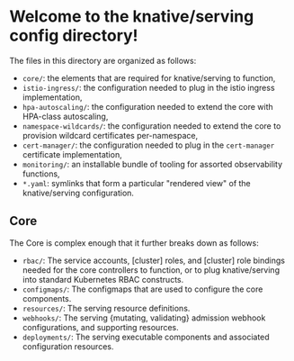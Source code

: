 # Welcome to the knative/serving config directory!

The files in this directory are organized as follows:
 - `core/`: the elements that are required for knative/serving to function,
 - `istio-ingress/`: the configuration needed to plug in the istio ingress implementation,
 - `hpa-autoscaling/`: the configuration needed to extend the core with HPA-class autoscaling,
 - `namespace-wildcards/`: the configuration needed to extend the core to provision wildcard certificates per-namespace,
 - `cert-manager/`: the configuration needed to plug in the `cert-manager` certificate implementation,
 - `monitoring/`: an installable bundle of tooling for assorted observability functions,
 - `*.yaml`: symlinks that form a particular "rendered view" of the knative/serving configuration.


## Core

The Core is complex enough that it further breaks down as follows:
 - `rbac/`: The service accounts, [cluster] roles, and [cluster] role bindings
   needed for the core controllers to function, or to plug knative/serving into
   standard Kubernetes RBAC constructs.
 - `configmaps/`: The configmaps that are used to configure the core components.
 - `resources/`: The serving resource definitions.
 - `webhooks/`: The serving {mutating, validating} admission webhook configurations,
   and supporting resources.
 - `deployments/`: The serving executable components and associated configuration
   resources.
